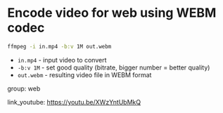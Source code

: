 # Encode video for web using WEBM codec

```bash
ffmpeg -i in.mp4 -b:v 1M out.webm
```

- `in.mp4` - input video to convert
- `-b:v 1M` - set good quality (bitrate, bigger number = better quality)
- `out.webm` - resulting video file in WEBM format

group: web


link_youtube: https://youtu.be/XWzYntUbMkQ
